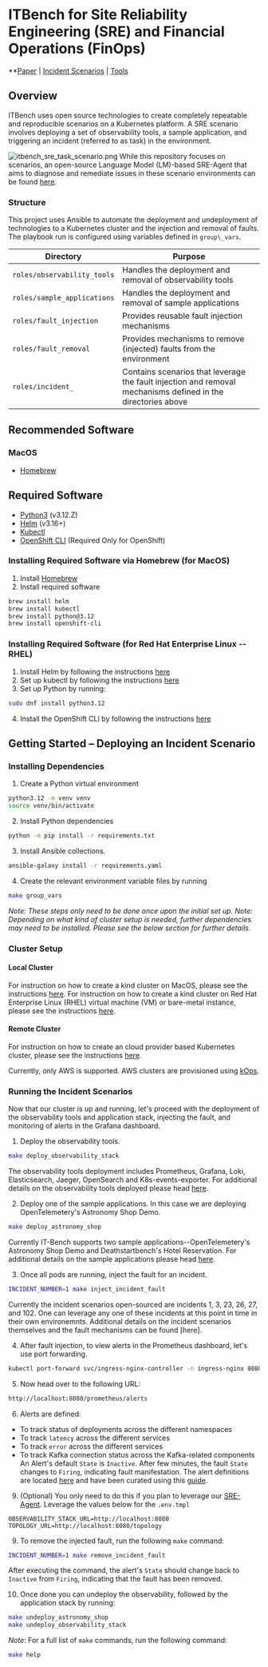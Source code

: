 # ITBench for Site Reliability Engineering (SRE) and Financial Operations (FinOps)

**[Paper](https://github.com/IBM/ITBench/blob/main/it_bench_arxiv.pdf) | [Incident Scenarios](./docs/incident_scenarios.md) | [Tools](./docs/tools.md)

## Overview
ITBench uses open source technologies to create completely repeatable and reproducible scenarios on a Kubernetes platform. A SRE scenario involves deploying a set of observability tools, a sample application, and triggering an incident (referred to as task) in the environment.

![itbench_sre_task_scenario.png](./docs/itbench_sre_task_scenario.png)
While this repository focuses on scenarios, an open-source Language Model (LM)-based SRE-Agent that aims to diagnose and remediate issues in these scenario environments can be found [here](https://github.com/IBM/ITBench-SRE-Agent).

### Structure

This project uses Ansible to automate the deployment and undeployment of technologies to a Kubernetes cluster and the injection and removal of faults.
The playbook run is configured using variables defined in `group\_vars`.

| Directory                   | Purpose                                                                                                      |
|-----------------------------|--------------------------------------------------------------------------------------------------------------|
| `roles/observability_tools` | Handles  the deployment and removal of observability tools                                                   |
| `roles/sample_applications` | Handles the deployment and removal of sample applications                                                    |
| `roles/fault_injection`     | Provides reusable fault injection mechanisms                                                                 |
| `roles/fault_removal`       | Provides mechanisms to remove (injected) faults from the environment                                         |
| `roles/incident_`           | Contains scenarios that leverage the fault injection and removal mechanisms defined in the directories above |

## Recommended Software

### MacOS

- [Homebrew](https://brew.sh/)

## Required Software

- [Python3](https://www.python.org/downloads/) (v3.12.Z)
- [Helm](https://helm.sh/docs/intro/install/) (v3.16+)
- [Kubectl](https://kubernetes.io/docs/tasks/tools/)
- [OpenShift CLI](https://docs.redhat.com/en/documentation/openshift_container_platform/4.18/html/cli_tools/openshift-cli-oc) (Required Only for OpenShift)

### Installing Required Software via Homebrew (for MacOS)

1. Install [Homebrew](https://brew.sh/)
2. Install required software
```bash
brew install helm
brew install kubectl
brew install python@3.12
brew install openshift-cli
```

### Installing Required Software (for Red Hat Enterprise Linux -- RHEL)

1. Install Helm by following the instructions [here](https://helm.sh/docs/intro/install/#from-script)
2. Set up kubectl by following the instructions [here](https://kubernetes.io/docs/tasks/tools/install-kubectl-linux/#install-using-native-package-management)
3. Set up Python by running:
```bash
sudo dnf install python3.12
```
4. Install the OpenShift CLI by following the instructions [here](https://docs.redhat.com/en/documentation/openshift_container_platform/4.18/html/cli_tools/openshift-cli-oc#cli-installing-cli_cli-developer-commands)

## Getting Started – Deploying an Incident Scenario

### Installing Dependencies

1. Create a Python virtual environment
```bash
python3.12 -m venv venv
source venv/bin/activate
```

2. Install Python dependencies
```bash
python -m pip install -r requirements.txt
```

3. Install Ansible collections.
```bash
ansible-galaxy install -r requirements.yaml
```

4. Create the relevant environment variable files by running
```bash
make group_vars
```

_Note: These steps only need to be done once upon the initial set up._
_Note: Depending on what kind of cluster setup is needed, further dependencies may need to be installed. Please see the below section for further details._

### Cluster Setup

#### Local Cluster

For instruction on how to create a kind cluster on MacOS, please see the instructions [here](./dev/local_cluster/README.md).
For instruction on how to create a kind cluster on Red Hat Enterprise Linux (RHEL) virtual machine (VM) or bare-metal instance, please see the instructions [here](./dev/local_cluster/README_RHEL.md).

#### Remote Cluster

For instruction on how to create an cloud provider based Kubernetes cluster, please see the instructions [here](./dev/remote_cluster/README.md).

Currently, only AWS is supported. AWS clusters are provisioned using [kOps](https://kops.sigs.k8s.io/).

### Running the Incident Scenarios

Now that our cluster is up and running, let's proceed with the deployment of the observability tools and application stack, injecting the fault, and monitoring of alerts in the Grafana dashboard.

1. Deploy the observability tools.

```bash
make deploy_observability_stack
```
The observability tools deployment includes Prometheus, Grafana, Loki, Elasticsearch, Jaeger, OpenSearch and K8s-events-exporter. For additional details on the observability tools deployed please head [here](./docs/tools.md).

2. Deploy one of the sample applications. In this case we are deploying OpenTelemetery's Astronomy Shop Demo.

```bash
make deploy_astronomy_shop
```
Currently IT-Bench supports two sample applications--OpenTelemetery's Astronomy Shop Demo and Deathstartbench's Hotel Reservation. For additional details on the sample applications please head [here](./docs/sample_applications.md).

3. Once all pods are running, inject the fault for an incident.

```bash
INCIDENT_NUMBER=1 make inject_incident_fault
```
Currently the incident scenarios open-sourced are incidents 1, 3, 23, 26, 27, and 102. One can leverage any one of these incidents at this point in time in their own environemnts. Additional details on the incident scenarios themselves and the fault mechanisms can be found [here].

4. After fault injection, to view alerts in the Prometheus dashboard, let's use port forwarding.

```bash
kubectl port-forward svc/ingress-nginx-controller -n ingress-nginx 8080:80 &
```

5. Now head over to the following URL:

```bash
http://localhost:8080/prometheus/alerts
```

6. Alerts are defined:
- To track status of deployments across the different namespaces
- To track `latency` across the different services
- To track `error` across the different services
- To track Kafka connection status across the Kafka-related components
An Alert's default `State` is `Inactive`. After few minutes, the fault `State` changes to `Firing`, indicating fault manifestation. The alert definitions are located [here](roles/observability_tools/templates/prometheus-alerting-rules.j2) and have been curated using this [guide](https://prometheus.io/docs/prometheus/latest/configuration/alerting_rules/).

9. (Optional) You only need to do this if you plan to leverage our [SRE-Agent](https://github.com/IBM/itbench-sre-agent). Leverage the values below for the `.env.tmpl`
```
OBSERVABILITY_STACK_URL=http://localhost:8080
TOPOLOGY_URL=http://localhost:8080/topology
```

9. To remove the injected fault, run the following `make` command:

```bash
INCIDENT_NUMBER=1 make remove_incident_fault
```
After executing the command, the alert's `State` should change back to `Inactive` from `Firing`, indicating that the fault has been removed.

10. Once done you can undeploy the observability, followed by the application stack by running:
```bash
make undeploy_astronomy_shop
make undeploy_observability_stack
```

_Note_: For a full list of `make` commands, run the following command:

```bash
make help
```
